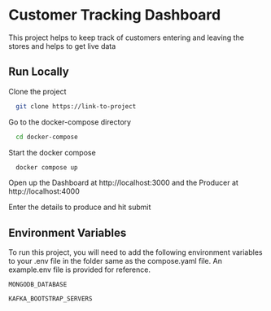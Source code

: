 
# Customer Tracking Dashboard

This project helps to keep track of customers entering and leaving the stores and helps to get live data 


## Run Locally

Clone the project

```bash
  git clone https://link-to-project
```

Go to the docker-compose directory

```bash
  cd docker-compose
```

Start the docker compose

```bash
  docker compose up
```

Open up the Dashboard at http://localhost:3000 and the Producer at http://localhost:4000

Enter the details to produce and hit submit

## Environment Variables

To run this project, you will need to add the following environment variables to your .env file in the folder same as the compose.yaml file. An example.env file is provided for reference.

`MONGODB_DATABASE`

`KAFKA_BOOTSTRAP_SERVERS`

